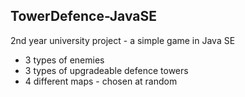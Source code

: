 TowerDefence-JavaSE
-----
2nd year university project - a simple game in Java SE

- 3 types of enemies
- 3 types of upgradeable defence towers
- 4 different maps - chosen at random
